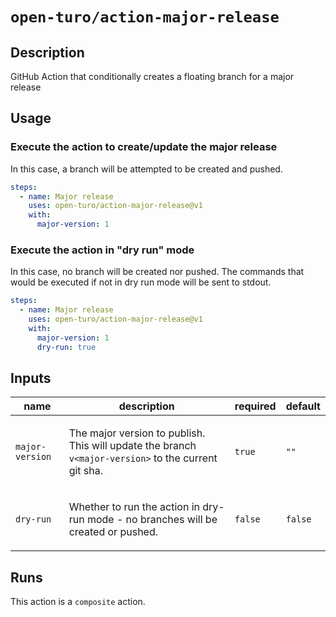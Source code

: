 # `open-turo/action-major-release`

<!-- prettier-ignore-start -->
<!-- action-docs-description source="action.yaml" -->
## Description

GitHub Action that conditionally creates a floating branch for a major release
<!-- action-docs-description source="action.yaml" -->
<!-- prettier-ignore-end -->

## Usage

### Execute the action to create/update the major release

In this case, a branch will be attempted to be created and pushed.

```yaml
steps:
  - name: Major release
    uses: open-turo/action-major-release@v1
    with:
      major-version: 1
```

### Execute the action in "dry run" mode

In this case, no branch will be created nor pushed. The commands that would be executed if not in dry run mode will be
sent to stdout.

```yaml
steps:
  - name: Major release
    uses: open-turo/action-major-release@v1
    with:
      major-version: 1
      dry-run: true
```

<!-- prettier-ignore-start -->
<!-- action-docs-inputs source="action.yaml" -->
## Inputs

| name | description | required | default |
| --- | --- | --- | --- |
| `major-version` | <p>The major version to publish. This will update the branch <code>v&lt;major-version&gt;</code> to the current git sha.</p> | `true` | `""` |
| `dry-run` | <p>Whether to run the action in dry-run mode - no branches will be created or pushed.</p> | `false` | `false` |
<!-- action-docs-inputs source="action.yaml" -->
<!-- action-docs-outputs source="action.yaml" -->

<!-- action-docs-outputs source="action.yaml" -->
<!-- action-docs-runs source="action.yaml" -->
## Runs

This action is a `composite` action.
<!-- action-docs-runs source="action.yaml" -->
<!-- action-docs-usage source="action.yaml"  -->
<!-- prettier-ignore-end -->
